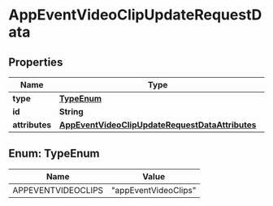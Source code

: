 

# AppEventVideoClipUpdateRequestData


## Properties

| Name | Type | Description | Notes |
|------------ | ------------- | ------------- | -------------|
|**type** | [**TypeEnum**](#TypeEnum) |  |  |
|**id** | **String** |  |  |
|**attributes** | [**AppEventVideoClipUpdateRequestDataAttributes**](AppEventVideoClipUpdateRequestDataAttributes.md) |  |  [optional] |



## Enum: TypeEnum

| Name | Value |
|---- | -----|
| APPEVENTVIDEOCLIPS | &quot;appEventVideoClips&quot; |



